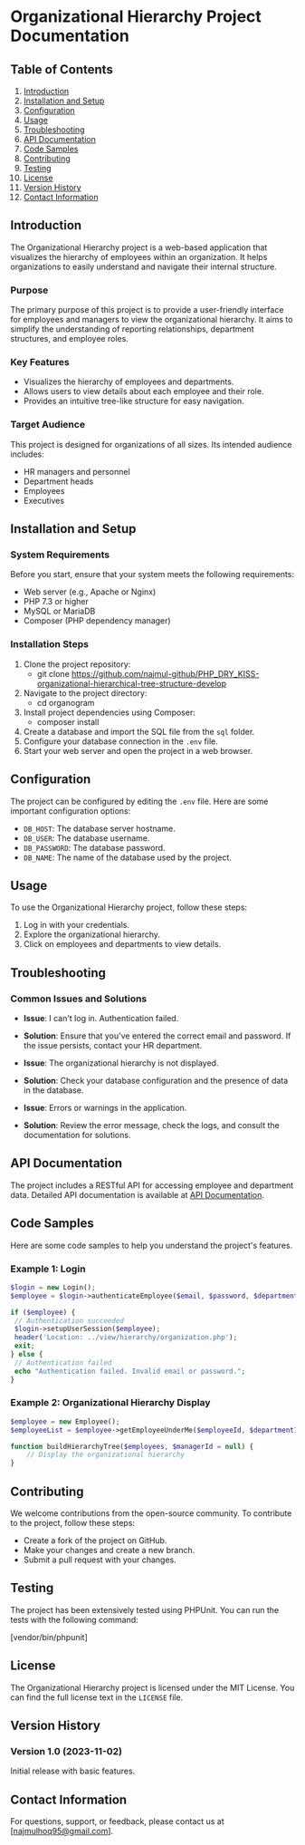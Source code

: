 # Organizational Hierarchy Project Documentation

## Table of Contents

1. [Introduction](#introduction)
2. [Installation and Setup](#installation-and-setup)
3. [Configuration](#configuration)
4. [Usage](#usage)
5. [Troubleshooting](#troubleshooting)
6. [API Documentation](#api-documentation)
7. [Code Samples](#code-samples)
8. [Contributing](#contributing)
9. [Testing](#testing)
10. [License](#license)
11. [Version History](#version-history)
12. [Contact Information](#contact-information)

## Introduction

The Organizational Hierarchy project is a web-based application that visualizes the hierarchy of employees within an organization. It helps organizations to easily understand and navigate their internal structure.

### Purpose

The primary purpose of this project is to provide a user-friendly interface for employees and managers to view the organizational hierarchy. It aims to simplify the understanding of reporting relationships, department structures, and employee roles.

### Key Features

- Visualizes the hierarchy of employees and departments.
- Allows users to view details about each employee and their role.
- Provides an intuitive tree-like structure for easy navigation.

### Target Audience

This project is designed for organizations of all sizes. Its intended audience includes:

- HR managers and personnel
- Department heads
- Employees
- Executives

## Installation and Setup

### System Requirements

Before you start, ensure that your system meets the following requirements:

- Web server (e.g., Apache or Nginx)
- PHP 7.3 or higher
- MySQL or MariaDB
- Composer (PHP dependency manager)

### Installation Steps

1. Clone the project repository:
    - git clone https://github.com/najmul-github/PHP_DRY_KISS-organizational-hierarchical-tree-structure-develop
2. Navigate to the project directory:
    - cd organogram
3. Install project dependencies using Composer:
    - composer install
4. Create a database and import the SQL file from the `sql` folder.
5. Configure your database connection in the `.env` file.
6. Start your web server and open the project in a web browser.

## Configuration

The project can be configured by editing the `.env` file. Here are some important configuration options:

- `DB_HOST`: The database server hostname.
- `DB_USER`: The database username.
- `DB_PASSWORD`: The database password.
- `DB_NAME`: The name of the database used by the project.

## Usage

To use the Organizational Hierarchy project, follow these steps:

1. Log in with your credentials.
2. Explore the organizational hierarchy.
3. Click on employees and departments to view details.

## Troubleshooting

### Common Issues and Solutions

- **Issue**: I can't log in. Authentication failed.
- **Solution**: Ensure that you've entered the correct email and password. If the issue persists, contact your HR department.

- **Issue**: The organizational hierarchy is not displayed.
- **Solution**: Check your database configuration and the presence of data in the database.

- **Issue**: Errors or warnings in the application.
- **Solution**: Review the error message, check the logs, and consult the documentation for solutions.

## API Documentation

The project includes a RESTful API for accessing employee and department data. Detailed API documentation is available at [API Documentation](link-to-api-docs).

## Code Samples

Here are some code samples to help you understand the project's features.

### Example 1: Login

```php
$login = new Login();
$employee = $login->authenticateEmployee($email, $password, $departmentId);

if ($employee) {
 // Authentication succeeded
 $login->setupUserSession($employee);
 header('Location: ../view/hierarchy/organization.php');
 exit;
} else {
 // Authentication failed
 echo "Authentication failed. Invalid email or password.";
}
```

### Example 2: Organizational Hierarchy Display

```php
$employee = new Employee();
$employeeList = $employee->getEmployeeUnderMe($employeeId, $departmentId);

function buildHierarchyTree($employees, $managerId = null) {
    // Display the organizational hierarchy
}
```

## Contributing

We welcome contributions from the open-source community. To contribute to the project, follow these steps:

- Create a fork of the project on GitHub.
- Make your changes and create a new branch.
- Submit a pull request with your changes.

## Testing

The project has been extensively tested using PHPUnit. You can run the tests with the following command:

[vendor/bin/phpunit]

## License

The Organizational Hierarchy project is licensed under the MIT License. You can find the full license text in the `LICENSE` file.

## Version History

### Version 1.0 (2023-11-02)

Initial release with basic features.

## Contact Information

For questions, support, or feedback, please contact us at [najmulhoq95@gmail.com].